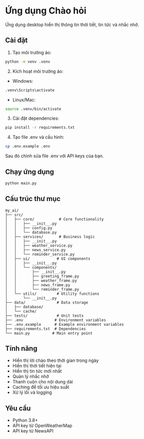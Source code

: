 # Ứng dụng Chào hỏi

Ứng dụng desktop hiển thị thông tin thời tiết, tin tức và nhắc nhở.

## Cài đặt

1. Tạo môi trường ảo:
```bash
python -m venv .venv
```

2. Kích hoạt môi trường ảo:
- Windows:
```bash
.venv\Scripts\activate
```
- Linux/Mac:
```bash
source .venv/bin/activate
```

3. Cài đặt dependencies:
```bash
pip install -r requirements.txt
```

4. Tạo file .env và cấu hình:
```bash
cp .env.example .env
```
Sau đó chỉnh sửa file .env với API keys của bạn.

## Chạy ứng dụng

```bash
python main.py
```

## Cấu trúc thư mục

```
my_ai/
├── src/
│   ├── core/           # Core functionality
│   │   ├── __init__.py
│   │   ├── config.py
│   │   └── database.py
│   ├── services/       # Business logic
│   │   ├── __init__.py
│   │   ├── weather_service.py
│   │   ├── news_service.py
│   │   └── reminder_service.py
│   ├── ui/            # UI components
│   │   ├── __init__.py
│   │   └── components/
│   │       ├── __init__.py
│   │       ├── greeting_frame.py
│   │       ├── weather_frame.py
│   │       ├── news_frame.py
│   │       └── reminder_frame.py
│   └── utils/         # Utility functions
│       └── __init__.py
├── data/              # Data storage
│   ├── database/
│   └── cache/
├── tests/             # Unit tests
├── .env              # Environment variables
├── .env.example      # Example environment variables
├── requirements.txt  # Dependencies
└── main.py          # Main entry point
```

## Tính năng

- Hiển thị lời chào theo thời gian trong ngày
- Hiển thị thời tiết hiện tại
- Hiển thị tin tức mới nhất
- Quản lý nhắc nhở
- Thanh cuộn cho nội dung dài
- Caching để tối ưu hiệu suất
- Xử lý lỗi và logging

## Yêu cầu

- Python 3.8+
- API key từ OpenWeatherMap
- API key từ NewsAPI 